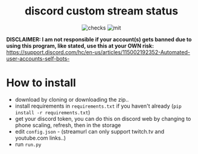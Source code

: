 
<h1 align = center>discord custom stream status</h1>

<p align = center>
<img src="https://img.shields.io/github/last-commit/dromzeh/discord-custom-stream-status" alt="checks">
<img src="https://img.shields.io/badge/license-MIT-orange" alt = "mit">
</p> 

**DISCLAIMER: I am not responsible if your account(s) gets banned due to using this program, like stated, use this at your OWN risk:** https://support.discord.com/hc/en-us/articles/115002192352-Automated-user-accounts-self-bots-

# How to install
- download by cloning or downloading the zip..
- install requirements in `requirements.txt` if you haven't already (`pip install -r requirements.txt`)
- get your discord token, you can do this on discord web by changing to phone scaling, refresh, then in the storage
- edit `config.json` - (streamurl can only support twitch.tv and youtube.com links..)
- run `run.py`